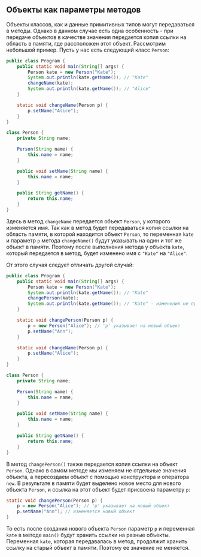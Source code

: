 ## Объекты как параметры методов
Объекты классов, как и данные примитивных типов могут передаваться в методы. Однако в данном случае есть одна особенность - при передаче объектов в качестве значения передается копия ссылки на область в памяти, где рассположен этот объект. Рассмотрим небольшой пример. Пусть у нас есть следующий класс `Person`:

```java
public class Program {
    public static void main(String[] args) {
        Person kate = new Person("Kate");
        System.out.println(kate.getName()); // "Kate"
        changeName(kate);
        System.out.println(kate.getName()); // "Alice"
    }

    static void changeName(Person p) {
        p.setName("Alice");
    }
}

class Person {
    private String name;

    Person(String name) {
        this.name = name;
    }

    public void setName(String name) {
        this.name = name;
    }

    public String getName() {
        return this.name;
    }
}
```

Здесь в метод `changeName` передается объект `Person`, у которого изменяется имя. Так как в метод будет передаваться копия ссылки на область памяти, в которой находится объект `Person`, то переменная `kate` и параметр `p` метода `changeName()` будут указывать на один и тот же объект в памяти. Поэтому после выполнения метода у объекта `kate`, который передается в метод, будет изменено имя с `"Kate"` на `"Alice"`.

От этого случая следует отличать другой случай:

```java
public class Program {
    public static void main(String[] args) {
        Person kate = new Person("Kate");
        System.out.println(kate.getName()); // "Kate"
        changePerson(kate);
        System.out.println(kate.getName()); // "Kate" - изменения не произошло, т.к. 'kate' хранит ссылку на старый объект
    }

    static void changePerson(Person p) {
        p = new Person("Alice"); // 'p' указывает на новый объект
        p.setName("Ann");
    }

    static void changeName(Person p) {
        p.setName("Alice");
    }
}

class Person {
    private String name;

    Person(String name) {
        this.name = name;
    }

    public void setName(String name) {
        this.name = name;
    }

    public String getName() {
        return this.name;
    }
}
```

В метод `changePerson()` также передается копия ссылки на объект `Person`. Однако в самом методе мы изменяем не отдельные значения объекта, а пересоздаем объект с помощью конструктора и оператора `new`. В результате в памяти будет выделено новое место для нового объекта `Person`, и ссылка на этот объект будет присвоена параметру `p`:

```java
static void changePerson(Person p) {
    p = new Person("Alice"); // 'p' указывает на новый объект
    p.setName("Ann"); // изменяется новый объект
}
```

То есть после создания нового объекта `Person` параметр `p` и переменная `kate` в методе `main()` будут хранить ссылки на разные объекты. Переменная `kate`, которая передавалась в метод, продолжит хранить ссылку на старый объект в памяти. Поэтому ее значение не меняется.